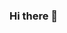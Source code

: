 ### Hi there 👋
<p align="center">
  <a href="https://github.com/huseyinpalamar/readme-typing-svg%22%3E<img src="https://readme-typing-svg.herokuapp.com/?lines=Don%27t%20repeat%20yourself!;Always%20learning%20new%20things&center=true&width=380&height=45%22%3E</a>
</p>
<!--
**alitopcu/alitopcu** is a ✨ _special_ ✨ repository because its `README.md` (this file) appears on your GitHub profile.

Here are some ideas to get you started:

- 🔭 I’m currently working on ...
- 🌱 I’m currently learning ...
- 👯 I’m looking to collaborate on ...
- 🤔 I’m looking for help with ...
- 💬 Ask me about ...
- 📫 How to reach me: ...
- 😄 Pronouns: ...
- ⚡ Fun fact: ...
-->
